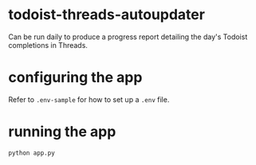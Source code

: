 # todoist-threads-autoupdater
Can be run daily to produce a progress report detailing the day's Todoist completions in Threads.

# configuring the app
Refer to `.env-sample` for how to set up a `.env` file.

# running the app
`python app.py`
